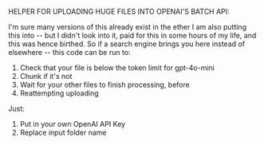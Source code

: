 HELPER FOR UPLOADING HUGE FILES INTO OPENAI'S BATCH API:

I'm sure many versions of this already exist in the ether I am also putting this into -- but I didn't look into it, paid for this in some hours of my life, and this was hence birthed.
So if a search engine brings you here instead of elsewhere -- this code can be run to:
1. Check that your file is below the token limit for gpt-4o-mini
2. Chunk if it's not
3. Wait for your other files to finish processing, before
4. Reattempting uploading

Just:
1. Put in your own OpenAI API Key
2. Replace input folder name

